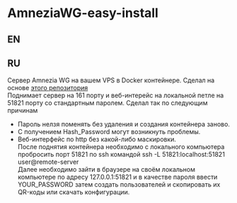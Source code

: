 # AmneziaWG-easy-install   
## EN   
## RU   
Сервер Amnezia WG на вашем VPS в Docker контейнере. Сделал на основе [этого репозитория](https://github.com/w0rng/amnezia-wg-easy)   
Поднимает сервер на 161 порту и веб-интерейс на локальной петле на 51821 порту со стандартным паролем. Сделал так по следующим причинам   
* Пароль нелзя поменять без удаления и создания контейнера заново.   
* С получением Hash_Password могут возникнуть проблемы.   
* Веб-интерфейс по http без какой-либо маскировки.   
После поднятия контейнера необходимо с локального компьютера пробросить порт 51821 по ssh командой ssh -L 51821:localhost:51821 user@remote-server   
Далее необходимо зайти в браузере на своём локальном компьютере по адресу 127.0.0.1:51821 и в качестве пароля ввести YOUR_PASSWORD затем создать пользователей и скопировать их QR-коды или скачать конфигурации.   
